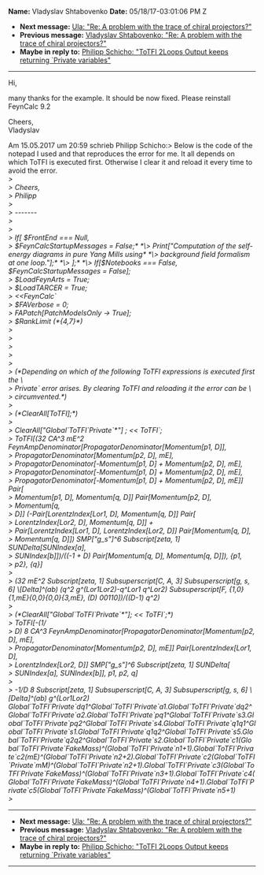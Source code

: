 **Name:** Vladyslav Shtabovenko
**Date:** 05/18/17-03:01:06 PM Z

  - **Next message:** [Ula: "Re: A problem with the trace of chiral
    projectors?"](1251.html)
  - **Previous message:** [Vladyslav Shtabovenko: "Re: A problem with
    the trace of chiral projectors?"](1249.html)
  - **Maybe in reply to:** [Philipp Schicho: "ToTFI 2Loops Output keeps
    returning \`Private variables"](1245.html)

-----

Hi,  

many thanks for the example. It should be now fixed. Please reinstall  
FeynCalc 9.2  

Cheers,  
Vladyslav  

Am 15.05.2017 um 20:59 schrieb Philipp Schicho:\> Below is the code of
the notepad I used and that reproduces the error for me. It all depends
on which ToTFI is executed first. Otherwise I clear it and reload it
every time to avoid the error.  
*\>*  
*\> Cheers,*  
*\> Philipp*  
*\>*  
*\> -------*  
*\>*  
*\>*  
*\> If[ $FrontEnd === Null,*  
*\> $FeynCalcStartupMessages = False;*  
*\> Print["Computation of the self-energy diagrams in pure Yang
Mills using*  
*\> background field formalism at one loop."];*  
*\> ];*  
*\> If[$Notebooks === False, $FeynCalcStartupMessages =
False];*  
*\> $LoadFeynArts = True;*  
*\> $LoadTARCER = True;*  
*\> <<FeynCalc\`*  
*\> $FAVerbose = 0;*  
*\> FAPatch[PatchModelsOnly -\> True];*  
*\> $RankLimit (\*{4,7}\*)*  
*\>*  
*\>*  
*\>*  
*\>*  
*\>*  
*\> (\*Depending on which of the following ToTFI expressions is executed
first the \\*  
*\> Private\` error arises. By clearing ToTFI and reloading it the error
can be \\*  
*\> circumvented.\*)*  
*\>*  
*\> (\*ClearAll[ToTFI];\*)*  
*\>*  
*\> ClearAll["Global\`ToTFI\`Private\`\*"] ; \<\< ToTFI\`;*  
*\> ToTFI[(32 CA^3 mE^2
FeynAmpDenominator[PropagatorDenominator[Momentum[p1,
D]],*  
*\> PropagatorDenominator[Momentum[p2, D], mE],*  
*\> PropagatorDenominator[-Momentum[p1, D] +
Momentum[p2, D], mE],*  
*\> PropagatorDenominator[-Momentum[p1, D] +
Momentum[p2, D], mE],*  
*\> PropagatorDenominator[-Momentum[p1, D] +
Momentum[p2, D], mE]] Pair[*  
*\> Momentum[p1, D], Momentum[q, D]]
Pair[Momentum[p2, D],*  
*\> Momentum[q,*  
*\> D]] (-Pair[LorentzIndex[Lor1, D],
Momentum[q, D]] Pair[*  
*\> LorentzIndex[Lor2, D], Momentum[q, D]] +*  
*\> Pair[LorentzIndex[Lor1, D], LorentzIndex[Lor2,
D]] Pair[Momentum[q, D],*  
*\> Momentum[q, D]]) SMP["g\_s"]^6
Subscript[zeta, 1] SUNDelta[SUNIndex[a],*  
*\> SUNIndex[b]])/((-1 + D) Pair[Momentum[q, D],
Momentum[q, D]]), {p1,*  
*\> p2}, {q}]*  
*\>*  
*\> (32 mE^2 Subscript[zeta, 1] Subsuperscript[C, A, 3]
Subsuperscript[g, s, 6] \\[Delta]^(ab) (q^2
g^(Lor1Lor2)-q^Lor1 q^Lor2) Subsuperscript[F,
{1,0}{1,mE}{0,0}{0,0}{3,mE}, (D) 00110])/((D-1) q^2)*  
*\>*  
*\> (\*ClearAll["Global\`ToTFI\`Private\`\*"]; \<\<
ToTFI\`;\*)*  
*\> ToTFI[-(1/*  
*\> D) 8 CA^3
FeynAmpDenominator[PropagatorDenominator[Momentum[p2,
D], mE],*  
*\> PropagatorDenominator[Momentum[p2, D], mE]]
Pair[LorentzIndex[Lor1, D],*  
*\> LorentzIndex[Lor2, D]] SMP["g\_s"]^6
Subscript[zeta, 1] SUNDelta[*  
*\> SUNIndex[a], SUNIndex[b]], p1, p2, q]*  
*\>*  
*\> -1/D 8 Subscript[zeta, 1] Subsuperscript[C, A, 3]
Subsuperscript[g, s, 6] \\[Delta]^(ab) g^(Lor1Lor2)
Global\`ToTFI\`Private\`dq1^Global\`ToTFI\`Private\`a1.Global\`ToTFI\`Private\`dq2^Global\`ToTFI\`Private\`a2.Global\`ToTFI\`Private\`pq1^Global\`ToTFI\`Private\`s3.Global\`ToTFI\`Private\`pq2^Global\`ToTFI\`Private\`s4.Global\`ToTFI\`Private\`q1q1^Global\`ToTFI\`Private\`s1.Global\`ToTFI\`Private\`q1q2^Global\`ToTFI\`Private\`s5.Global\`ToTFI\`Private\`q2q2^Global\`ToTFI\`Private\`s2.Global\`ToTFI\`Private\`c1(Global\`ToTFI\`Private\`FakeMass)^(Global\`ToTFI\`Private\`n1+1).Global\`ToTFI\`Private\`c2(mE)^(Global\`ToTFI\`Private\`n2+2).Global\`ToTFI\`Private\`c2(Global\`ToTFI\`Private\`mM)^(Global\`ToTFI\`Private\`n2+1).Global\`ToTFI\`Private\`c3(Global\`ToTFI\`Private\`FakeMass)^(Global\`ToTFI\`Private\`n3+1).Global\`ToTFI\`Private\`c4(Global\`ToTFI\`Private\`FakeMass)^(Global\`ToTFI\`Private\`n4+1).Global\`ToTFI\`Private\`c5(Global\`ToTFI\`Private\`FakeMass)^(Global\`ToTFI\`Private\`n5+1)*  
*\>*  

-----

  - **Next message:** [Ula: "Re: A problem with the trace of chiral
    projectors?"](1251.html)
  - **Previous message:** [Vladyslav Shtabovenko: "Re: A problem with
    the trace of chiral projectors?"](1249.html)
  - **Maybe in reply to:** [Philipp Schicho: "ToTFI 2Loops Output keeps
    returning \`Private variables"](1245.html)

-----

